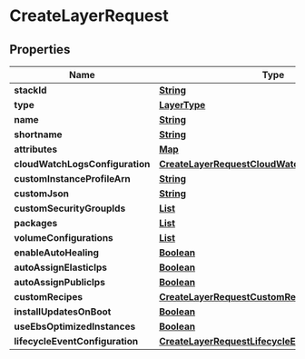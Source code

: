 

# CreateLayerRequest


## Properties

| Name | Type | Description | Notes |
|------------ | ------------- | ------------- | -------------|
|**stackId** | [**String**](String.md) |  |  |
|**type** | [**LayerType**](LayerType.md) |  |  |
|**name** | [**String**](String.md) |  |  |
|**shortname** | [**String**](String.md) |  |  |
|**attributes** | [**Map**](Map.md) |  |  [optional] |
|**cloudWatchLogsConfiguration** | [**CreateLayerRequestCloudWatchLogsConfiguration**](CreateLayerRequestCloudWatchLogsConfiguration.md) |  |  [optional] |
|**customInstanceProfileArn** | [**String**](String.md) |  |  [optional] |
|**customJson** | [**String**](String.md) |  |  [optional] |
|**customSecurityGroupIds** | [**List**](List.md) |  |  [optional] |
|**packages** | [**List**](List.md) |  |  [optional] |
|**volumeConfigurations** | [**List**](List.md) |  |  [optional] |
|**enableAutoHealing** | [**Boolean**](Boolean.md) |  |  [optional] |
|**autoAssignElasticIps** | [**Boolean**](Boolean.md) |  |  [optional] |
|**autoAssignPublicIps** | [**Boolean**](Boolean.md) |  |  [optional] |
|**customRecipes** | [**CreateLayerRequestCustomRecipes**](CreateLayerRequestCustomRecipes.md) |  |  [optional] |
|**installUpdatesOnBoot** | [**Boolean**](Boolean.md) |  |  [optional] |
|**useEbsOptimizedInstances** | [**Boolean**](Boolean.md) |  |  [optional] |
|**lifecycleEventConfiguration** | [**CreateLayerRequestLifecycleEventConfiguration**](CreateLayerRequestLifecycleEventConfiguration.md) |  |  [optional] |



